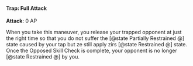 #### Trap: Full Attack
**Attack**: 0 AP

When you take this maneuver, you release your trapped opponent at just the right time so that you do not suffer the [@state Partially Restrained @] state caused by your tap but ze still apply zirs [@state Restrained @] state. Once the Opposed Skill Check is complete, your opponent is no longer [@state Restrained @] by you.